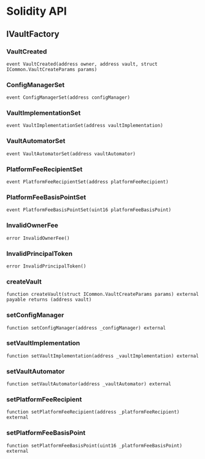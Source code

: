 # Solidity API

## IVaultFactory

### VaultCreated

```solidity
event VaultCreated(address owner, address vault, struct ICommon.VaultCreateParams params)
```

### ConfigManagerSet

```solidity
event ConfigManagerSet(address configManager)
```

### VaultImplementationSet

```solidity
event VaultImplementationSet(address vaultImplementation)
```

### VaultAutomatorSet

```solidity
event VaultAutomatorSet(address vaultAutomator)
```

### PlatformFeeRecipientSet

```solidity
event PlatformFeeRecipientSet(address platformFeeRecipient)
```

### PlatformFeeBasisPointSet

```solidity
event PlatformFeeBasisPointSet(uint16 platformFeeBasisPoint)
```

### InvalidOwnerFee

```solidity
error InvalidOwnerFee()
```

### InvalidPrincipalToken

```solidity
error InvalidPrincipalToken()
```

### createVault

```solidity
function createVault(struct ICommon.VaultCreateParams params) external payable returns (address vault)
```

### setConfigManager

```solidity
function setConfigManager(address _configManager) external
```

### setVaultImplementation

```solidity
function setVaultImplementation(address _vaultImplementation) external
```

### setVaultAutomator

```solidity
function setVaultAutomator(address _vaultAutomator) external
```

### setPlatformFeeRecipient

```solidity
function setPlatformFeeRecipient(address _platformFeeRecipient) external
```

### setPlatformFeeBasisPoint

```solidity
function setPlatformFeeBasisPoint(uint16 _platformFeeBasisPoint) external
```
